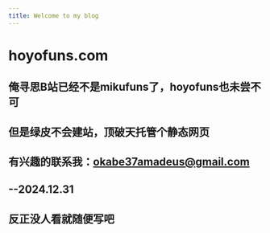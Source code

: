 ```yaml
---
title: Welcome to my blog
---
```

# hoyofuns.com
## 俺寻思B站已经不是mikufuns了，hoyofuns也未尝不可
## 但是绿皮不会建站，顶破天托管个静态网页
## 有兴趣的联系我：okabe37amadeus@gmail.com
## --2024.12.31
## 反正没人看就随便写吧
